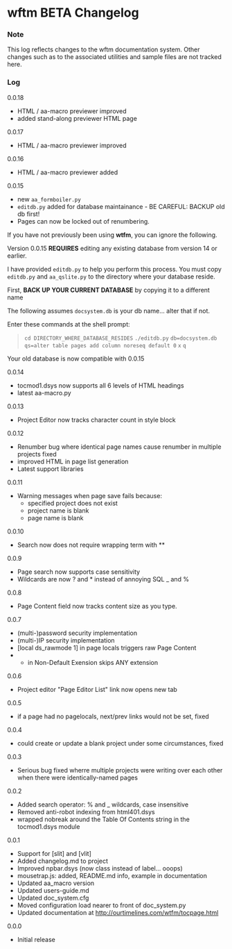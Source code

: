 # wftm BETA Changelog

### Note

This log reflects changes to the wftm documentation system. Other changes
such as to the associated utilities and sample files are not tracked here.

### Log
0.0.18
 * HTML / aa-macro previewer improved
 * added stand-along previewer HTML page

0.0.17
 * HTML / aa-macro previewer improved

0.0.16
 * HTML / aa-macro previewer added

0.0.15
 * new `aa_formboiler.py`
 * `editdb.py` added for database maintainance - BE CAREFUL: BACKUP old db first!
 * Pages can now be locked out of renumbering.

If you have not previously been using **wtfm**, you can ignore the following.

Version 0.0.15 **REQUIRES** editing any existing database from version 14 or earlier.

I have provided `editdb.py` to help you perform this process.
You must copy `editdb.py` and `aa_qslite.py` to the directory where
your database reside.

First, **BACK UP YOUR CURRENT DATABASE** by copying it to a different name

The following assumes `docsystem.db`
is your db name... alter that if not.

Enter these commands at the shell prompt:

> `cd DIRECTORY_WHERE_DATABASE_RESIDES`
> `./editdb.py`
> `db=docsystem.db`
> `qs=alter table pages add column noreseq default 0`
> `x`
> `q`

Your old database is now compatible with 0.0.15

0.0.14
 * tocmod1.dsys now supports all 6 levels of HTML headings
 * latest aa-macro.py

0.0.13
 * Project Editor now tracks character count in style block

0.0.12
 * Renumber bug where identical page names cause renumber in multiple projects fixed
 * improved HTML in page list generation
 * Latest support libraries

0.0.11
 * Warning messages when page save fails because:
    * specified project does not exist
    * project name is blank
	* page name is blank

0.0.10
 * Search now does not require wrapping term with **

0.0.9
 * Page search now supports case sensitivity
 * Wildcards are now ? and * instead of annoying SQL _ and %

0.0.8
 * Page Content field now tracks content size as you type.

0.0.7
 * (multi-)password security implementation
 * (multi-)IP security implementation
 * [local ds_rawmode 1] in page locals triggers raw Page Content
 * - in Non-Default Exension skips ANY extension

0.0.6
 * Project editor "Page Editor List" link now opens new tab

0.0.5
 * if a page had no pagelocals, next/prev links would not be set, fixed

0.0.4
 * could create or update a blank project under some circumstances, fixed

0.0.3
 * Serious bug fixed wherre multiple projects were writing over each other when there were identically-named pages

0.0.2
 * Added search operator: % and _ wildcards, case insensitive
 * Removed anti-robot indexing from html401.dsys
 * wrapped nobreak around the Table Of Contents string in the tocmod1.dsys module

0.0.1
 * Support for [slit] and [vlit]
 * Added changelog.md to project
 * Improved npbar.dsys (now class instead of label... ooops)
 * mousetrap.js: added, README.md info, example in documentation
 * Updated aa_macro version
 * Updated users-guide.md
 * Updated doc_system.cfg
 * Moved configuration load nearer to front of doc_system.py
 * Updated documentation at http://ourtimelines.com/wtfm/tocpage.html

0.0.0
 * Initial release

